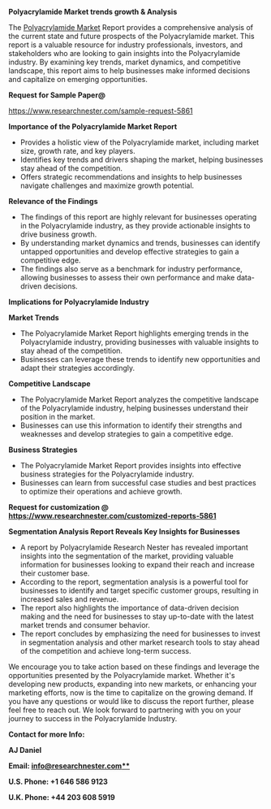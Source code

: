 ﻿<a name="_hlk167721000"></a>**Polyacrylamide Market trends growth & Analysis**

The [Polyacrylamide Market](https://www.researchnester.com/reports/polyacrylamide-market/5861) Report provides a comprehensive analysis of the current state and future prospects of the Polyacrylamide market. This report is a valuable resource for industry professionals, investors, and stakeholders who are looking to gain insights into the Polyacrylamide industry. By examining key trends, market dynamics, and competitive landscape, this report aims to help businesses make informed decisions and capitalize on emerging opportunities.

**Request for Sample Paper@**

<https://www.researchnester.com/sample-request-5861>

**Importance of the Polyacrylamide Market Report**

- Provides a holistic view of the Polyacrylamide market, including market size, growth rate, and key players.
- Identifies key trends and drivers shaping the market, helping businesses stay ahead of the competition.
- Offers strategic recommendations and insights to help businesses navigate challenges and maximize growth potential.

**Relevance of the Findings**	

- The findings of this report are highly relevant for businesses operating in the Polyacrylamide industry, as they provide actionable insights to drive business growth.
- By understanding market dynamics and trends, businesses can identify untapped opportunities and develop effective strategies to gain a competitive edge.
- The findings also serve as a benchmark for industry performance, allowing businesses to assess their own performance and make data-driven decisions.

**Implications for Polyacrylamide  Industry**

**Market Trends**

- The Polyacrylamide Market Report highlights emerging trends in the Polyacrylamide industry, providing businesses with valuable insights to stay ahead of the competition.
- Businesses can leverage these trends to identify new opportunities and adapt their strategies accordingly.

**Competitive Landscape**

- The Polyacrylamide Market Report analyzes the competitive landscape of the Polyacrylamide industry, helping businesses understand their position in the market.
- Businesses can use this information to identify their strengths and weaknesses and develop strategies to gain a competitive edge.

**Business Strategies**

- The Polyacrylamide Market Report provides insights into effective business strategies for the Polyacrylamide industry.
- Businesses can learn from successful case studies and best practices to optimize their operations and achieve growth.

**Request for customization @ <https://www.researchnester.com/customized-reports-5861>**

**Segmentation Analysis Report Reveals Key Insights for Businesses**

- A report by Polyacrylamide Research Nester has revealed important insights into the segmentation of the market, providing valuable information for businesses looking to expand their reach and increase their customer base.
- According to the report, segmentation analysis is a powerful tool for businesses to identify and target specific customer groups, resulting in increased sales and revenue.
- The report also highlights the importance of data-driven decision making and the need for businesses to stay up-to-date with the latest market trends and consumer behavior.
- The report concludes by emphasizing the need for businesses to invest in segmentation analysis and other market research tools to stay ahead of the competition and achieve long-term success.

We encourage you to take action based on these findings and leverage the opportunities presented by the Polyacrylamide market. Whether it's developing new products, expanding into new markets, or enhancing your marketing efforts, now is the time to capitalize on the growing demand. If you have any questions or would like to discuss the report further, please feel free to reach out. We look forward to partnering with you on your journey to success in the Polyacrylamide Industry.

**Contact for more Info:**

**AJ Daniel**

**Email: [info@researchnester.com**](mailto:info@researchnester.com "mailto:info@researchnester.com")**

**U.S. Phone: +1 646 586 9123**

**U.K. Phone: +44 203 608 5919**



